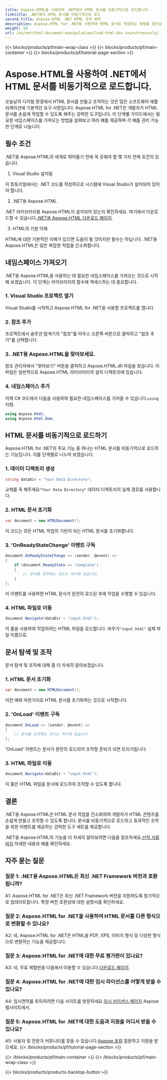 ```yaml
---
title: Aspose.HTML을 사용하여 .NET에서 HTML 문서를 비동기적으로 로드합니다.
linktitle: .NET에서 HTML 문서를 비동기적으로 로드
second_title: Aspose.HTML .NET HTML 조작 API
description: Aspose.HTML for .NET을 사용하여 HTML 문서로 작업하는 방법을 알아보세요. 개발자를 위한 예제와 FAQ가 있는 단계별 가이드입니다.
weight: 10
url: /ko/net/html-document-manipulation/load-html-doc-asynchronously/
---
```


{{< blocks/products/pf/main-wrap-class >}}
{{< blocks/products/pf/main-container >}}
{{< blocks/products/pf/tutorial-page-section >}}

# Aspose.HTML을 사용하여 .NET에서 HTML 문서를 비동기적으로 로드합니다.


오늘날의 디지털 환경에서 HTML 문서를 만들고 조작하는 것은 많은 소프트웨어 애플리케이션에 기본적인 요구 사항입니다. Aspose.HTML for .NET은 개발자가 HTML 문서를 손쉽게 작업할 수 있도록 해주는 강력한 도구입니다. 이 단계별 가이드에서는 필요한 네임스페이스를 가져오는 방법을 살펴보고 여러 예를 제공하며 각 예를 관리 가능한 단계로 나눕니다.

## 필수 조건

.NET용 Aspose.HTML의 세계로 뛰어들기 전에 꼭 갖춰야 할 몇 가지 전제 조건이 있습니다.

1. Visual Studio 설치됨

이 튜토리얼에서는 .NET 코드를 작성하므로 시스템에 Visual Studio가 설치되어 있어야 합니다.

2. .NET용 Aspose.HTML

 .NET 라이브러리용 Aspose.HTML이 설치되어 있는지 확인하세요. 여기에서 다운로드할 수 있습니다.[.NET용 Aspose.HTML 다운로드 페이지](https://releases.aspose.com/html/net/).

3. HTML의 기본 이해

HTML에 대한 기본적인 이해가 있으면 도움이 될 것이지만 필수는 아닙니다. .NET용 Aspose.HTML은 많은 복잡한 작업을 간소화합니다.

## 네임스페이스 가져오기

.NET용 Aspose.HTML을 사용하는 데 필요한 네임스페이스를 가져오는 것으로 시작해 보겠습니다. 이 단계는 라이브러리의 함수에 액세스하는 데 중요합니다.

### 1. Visual Studio 프로젝트 열기

Visual Studio를 시작하고 Aspose.HTML for .NET을 사용할 프로젝트를 엽니다.

### 2. 참조 추가

프로젝트에서 솔루션 탐색기의 "참조"를 마우스 오른쪽 버튼으로 클릭하고 "참조 추가"를 선택합니다.

### 3. .NET용 Aspose.HTML을 찾아보세요.

참조 관리자에서 "찾아보기" 버튼을 클릭하고 Aspose.HTML.dll 파일을 찾습니다. 이 파일은 일반적으로 Aspose.HTML 라이브러리의 설치 디렉토리에 있습니다.

### 4. 네임스페이스 추가

 이제 C# 코드에서 다음을 사용하여 필요한 네임스페이스를 가져올 수 있습니다.`using` 지령.

```csharp
using Aspose.Html;
using Aspose.Html.Dom;
```

## HTML 문서를 비동기적으로 로드하기

Aspose.HTML for .NET의 주요 기능 중 하나는 HTML 문서를 비동기적으로 로드하는 기능입니다. 이를 단계별로 나누어 보겠습니다.

### 1. 데이터 디렉토리 생성

```csharp
string dataDir = "Your Data Directory";
```

 교체를 꼭 해주세요`"Your Data Directory"` 데이터 디렉토리의 실제 경로를 사용합니다.

### 2. HTML 문서 초기화

```csharp
var document = new HTMLDocument();
```

이 코드는 모든 HTML 작업의 기반이 되는 HTML 문서를 초기화합니다.

### 3. 'OnReadyStateChange' 이벤트 구독

```csharp
document.OnReadyStateChange += (sender, @event) =>
{
    if (document.ReadyState == "complete")
    {
        // 문서를 조작하는 코드는 여기에 있습니다.
    }
};
```

이 이벤트를 사용하면 HTML 문서가 완전히 로드된 후에 작업을 수행할 수 있습니다.

### 4. HTML 파일로 이동

```csharp
document.Navigate(dataDir + "input.html");
```

 이 줄을 사용하여 작업하려는 HTML 파일을 로드합니다. 바꾸기`"input.html"` 실제 파일 이름으로.

## 문서 탐색 및 조작

문서 탐색 및 조작에 대해 좀 더 자세히 알아보겠습니다.

### 1. HTML 문서 초기화

```csharp
var document = new HTMLDocument();
```

이전 예와 마찬가지로 HTML 문서를 초기화하는 것으로 시작합니다.

### 2. 'OnLoad' 이벤트 구독

```csharp
document.OnLoad += (sender, @event) =>
{
    // 문서를 조작하는 코드는 여기에 있습니다.
};
```

'OnLoad' 이벤트는 문서가 완전히 로드되어 조작할 준비가 되면 트리거됩니다.

### 3. HTML 파일로 이동

```csharp
document.Navigate(dataDir + "input.html");
```

이 줄은 HTML 파일을 문서에 로드하여 조작할 수 있도록 합니다.

## 결론

.NET용 Aspose.HTML은 HTML 문서 작업을 간소화하여 개발자가 HTML 콘텐츠를 손쉽게 만들고 조작할 수 있도록 합니다. 문서를 비동기적으로 로드하고 효과적인 조작을 위한 이벤트를 제공하는 강력한 도구 세트를 제공합니다.

 .NET용 Aspose.HTML의 기능을 더 자세히 알아보려면 다음을 참조하세요.[선적 서류 비치](https://reference.aspose.com/html/net/) 자세한 내용과 예를 확인하세요.

## 자주 묻는 질문

### 질문 1: .NET용 Aspose.HTML은 최신 .NET Framework 버전과 호환됩니까?

A1: Aspose.HTML for .NET은 최신 .NET Framework 버전을 지원하도록 정기적으로 업데이트됩니다. 특정 버전 호환성에 대한 설명서를 확인하세요.

### 질문 2: Aspose.HTML for .NET을 사용하여 HTML 문서를 다른 형식으로 변환할 수 있나요?

A2: 네, Aspose.HTML for .NET은 HTML을 PDF, XPS, 이미지 형식 등 다양한 형식으로 변환하는 기능을 제공합니다.

### 질문 3: Aspose.HTML for .NET에 대한 무료 평가판이 있나요?

 A3: 네, 무료 체험판을 다음에서 이용할 수 있습니다.[다운로드 페이지](https://releases.aspose.com/).

### 질문 4: Aspose.HTML for .NET에 대한 임시 라이선스를 어떻게 받을 수 있나요?

 A4: 임시면허를 취득하려면 다음 사이트를 방문하세요.[임시 라이센스 페이지](https://purchase.aspose.com/temporary-license/) Aspose 웹사이트에서.

### 질문 5: Aspose.HTML for .NET에 대한 도움과 지원을 어디서 받을 수 있나요?

 A5: 사용자 및 전문가 커뮤니티를 찾을 수 있습니다.[Aspose 포럼](https://forum.aspose.com/) 질문하고 지원을 받으세요.
{{< /blocks/products/pf/tutorial-page-section >}}

{{< /blocks/products/pf/main-container >}}
{{< /blocks/products/pf/main-wrap-class >}}

{{< blocks/products/products-backtop-button >}}
